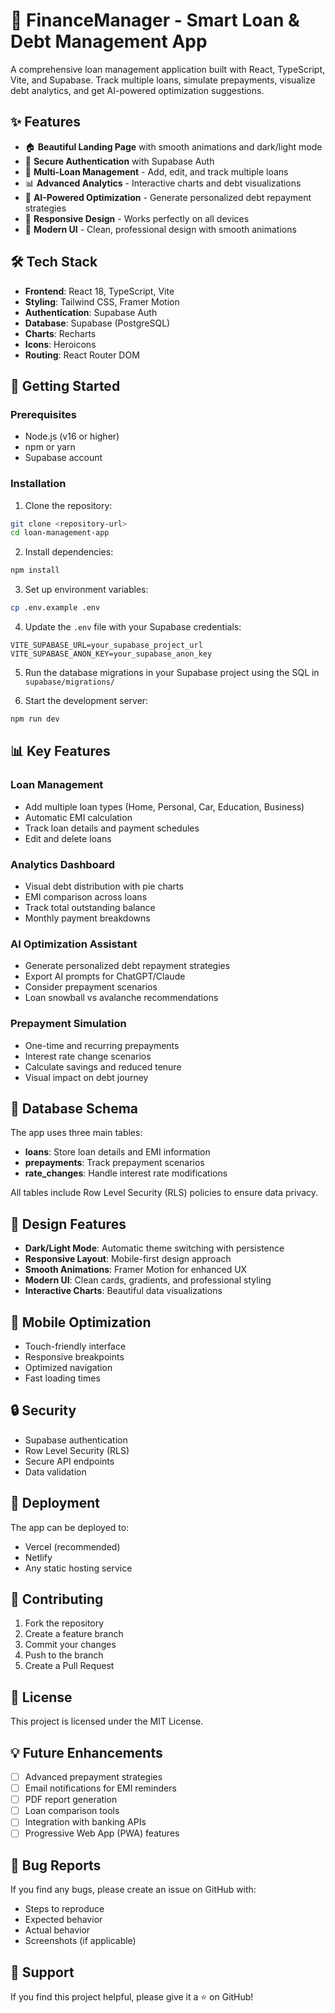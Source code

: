 # 🏦 FinanceManager - Smart Loan & Debt Management App

A comprehensive loan management application built with React, TypeScript, Vite, and Supabase. Track multiple loans, simulate prepayments, visualize debt analytics, and get AI-powered optimization suggestions.

## ✨ Features

- 🏠 **Beautiful Landing Page** with smooth animations and dark/light mode
- 🔐 **Secure Authentication** with Supabase Auth
- 💼 **Multi-Loan Management** - Add, edit, and track multiple loans
- 📊 **Advanced Analytics** - Interactive charts and debt visualizations
- 🧠 **AI-Powered Optimization** - Generate personalized debt repayment strategies
- 📱 **Responsive Design** - Works perfectly on all devices
- 🎨 **Modern UI** - Clean, professional design with smooth animations

## 🛠️ Tech Stack

- **Frontend**: React 18, TypeScript, Vite
- **Styling**: Tailwind CSS, Framer Motion
- **Authentication**: Supabase Auth
- **Database**: Supabase (PostgreSQL)
- **Charts**: Recharts
- **Icons**: Heroicons
- **Routing**: React Router DOM

## 🚀 Getting Started

### Prerequisites

- Node.js (v16 or higher)
- npm or yarn
- Supabase account

### Installation

1. Clone the repository:
```bash
git clone <repository-url>
cd loan-management-app
```

2. Install dependencies:
```bash
npm install
```

3. Set up environment variables:
```bash
cp .env.example .env
```

4. Update the `.env` file with your Supabase credentials:
```env
VITE_SUPABASE_URL=your_supabase_project_url
VITE_SUPABASE_ANON_KEY=your_supabase_anon_key
```

5. Run the database migrations in your Supabase project using the SQL in `supabase/migrations/`

6. Start the development server:
```bash
npm run dev
```

## 📊 Key Features

### Loan Management
- Add multiple loan types (Home, Personal, Car, Education, Business)
- Automatic EMI calculation
- Track loan details and payment schedules
- Edit and delete loans

### Analytics Dashboard
- Visual debt distribution with pie charts
- EMI comparison across loans
- Track total outstanding balance
- Monthly payment breakdowns

### AI Optimization Assistant
- Generate personalized debt repayment strategies
- Export AI prompts for ChatGPT/Claude
- Consider prepayment scenarios
- Loan snowball vs avalanche recommendations

### Prepayment Simulation
- One-time and recurring prepayments
- Interest rate change scenarios
- Calculate savings and reduced tenure
- Visual impact on debt journey

## 🔧 Database Schema

The app uses three main tables:

- **loans**: Store loan details and EMI information
- **prepayments**: Track prepayment scenarios
- **rate_changes**: Handle interest rate modifications

All tables include Row Level Security (RLS) policies to ensure data privacy.

## 🎨 Design Features

- **Dark/Light Mode**: Automatic theme switching with persistence
- **Responsive Layout**: Mobile-first design approach
- **Smooth Animations**: Framer Motion for enhanced UX
- **Modern UI**: Clean cards, gradients, and professional styling
- **Interactive Charts**: Beautiful data visualizations

## 📱 Mobile Optimization

- Touch-friendly interface
- Responsive breakpoints
- Optimized navigation
- Fast loading times

## 🔒 Security

- Supabase authentication
- Row Level Security (RLS)
- Secure API endpoints
- Data validation

## 🚀 Deployment

The app can be deployed to:
- Vercel (recommended)
- Netlify
- Any static hosting service

## 🤝 Contributing

1. Fork the repository
2. Create a feature branch
3. Commit your changes
4. Push to the branch
5. Create a Pull Request

## 📄 License

This project is licensed under the MIT License.

## 💡 Future Enhancements

- [ ] Advanced prepayment strategies
- [ ] Email notifications for EMI reminders
- [ ] PDF report generation
- [ ] Loan comparison tools
- [ ] Integration with banking APIs
- [ ] Progressive Web App (PWA) features

## 🐛 Bug Reports

If you find any bugs, please create an issue on GitHub with:
- Steps to reproduce
- Expected behavior
- Actual behavior
- Screenshots (if applicable)

## 🌟 Support

If you find this project helpful, please give it a ⭐ on GitHub!